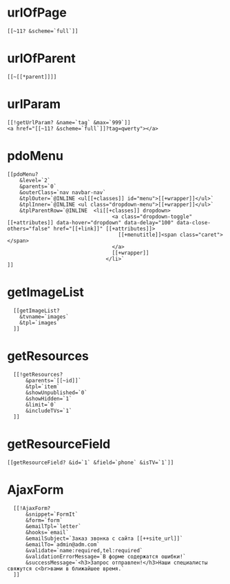 # urlOfPage
	[[~11? &scheme=`full`]]

# urlOfParent
	[[~[[*parent]]]]

# urlParam
	[[!getUrlParam? &name=`tag` &max=`999`]]
	<a href="[[~11? &scheme=`full`]]?tag=qwerty"></a>

# pdoMenu
	[[pdoMenu?  
		&level=`2` 
		&parents=`0`
		&outerClass=`nav navbar-nav`
		&tplOuter=`@INLINE <ul[[+classes]] id="menu">[[+wrapper]]</ul>` 
		&tplInner=`@INLINE <ul class="dropdown-menu">[[+wrapper]]</ul>` 
		&tplParentRow=`@INLINE  <li[[+classes]] dropdown>
                                      <a class="dropdown-toggle"[[+attributes]] data-hover="dropdown" data-delay="100" data-close-others="false" href="[[+link]]" [[+attributes]]>
                                        [[+menutitle]]<span class="caret"></span>
                                      </a>
                                      [[+wrapper]]
                                    </li>`
	]]
  
# getImageList
	  [[getImageList?
	    &tvname=`images`
	    &tpl=`images`
	  ]]
  
# getResources
	  [[!getResources?
	      &parents=`[[~id]]`
	      &tpl=`item`
	      &showUnpublished=`0`
	      &showHidden=`1`
	      &limit=`0`
	      &includeTVs=`1`
	  ]]
  
# getResourceField
	[[getResourceField? &id=`1` &field=`phone` &isTV=`1`]]

# AjaxForm
	  [[!AjaxForm?
	      &snippet=`FormIt`
	      &form=`form`
	      &emailTpl=`letter`
	      &hooks=`email`
	      &emailSubject=`Заказ звонка с сайта [[++site_url]]`
	      &emailTo=`admin@adm.com`
	      &validate=`name:required,tel:required`
	      &validationErrorMessage=`В форме содержатся ошибки!`
	      &successMessage=`<h3>Запрос отправлен!</h3>Наши специалисты свяжутся с<br>вами в ближайшее время.`
	  ]]
